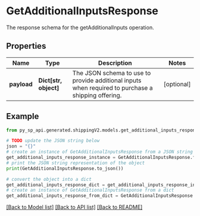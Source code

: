 # GetAdditionalInputsResponse

The response schema for the getAdditionalInputs operation.

## Properties

Name | Type | Description | Notes
------------ | ------------- | ------------- | -------------
**payload** | **Dict[str, object]** | The JSON schema to use to provide additional inputs when required to purchase a shipping offering. | [optional] 

## Example

```python
from py_sp_api.generated.shippingV2.models.get_additional_inputs_response import GetAdditionalInputsResponse

# TODO update the JSON string below
json = "{}"
# create an instance of GetAdditionalInputsResponse from a JSON string
get_additional_inputs_response_instance = GetAdditionalInputsResponse.from_json(json)
# print the JSON string representation of the object
print(GetAdditionalInputsResponse.to_json())

# convert the object into a dict
get_additional_inputs_response_dict = get_additional_inputs_response_instance.to_dict()
# create an instance of GetAdditionalInputsResponse from a dict
get_additional_inputs_response_from_dict = GetAdditionalInputsResponse.from_dict(get_additional_inputs_response_dict)
```
[[Back to Model list]](../README.md#documentation-for-models) [[Back to API list]](../README.md#documentation-for-api-endpoints) [[Back to README]](../README.md)


